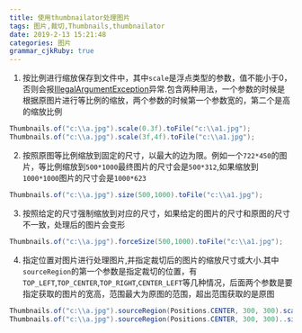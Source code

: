 ```yaml
---
title: 使用thumbnailator处理图片
tags: 图片,裁切,Thumbnails,thumbnailator
date: 2019-2-13 15:21:48
categories: 图片
grammar_cjkRuby: true
---
```


 1. 按比例进行缩放保存到文件中，其中`scale`是浮点类型的参数，值不能小于0，否则会报[IllegalArgumentException](https://docs.oracle.com/javase/1.5.0/docs/api/java/lang/IllegalArgumentException.html)异常.包含两种用法，一个参数的时候是根据原图片进行等比例的缩放，两个参数的时候第一个参数宽的，第二个是高的缩放比例

```java
Thumbnails.of("c:\\a.jpg").scale(0.3f).toFile("c:\\a1.jpg");
Thumbnails.of("c:\\a.jpg").scale(3f,4f).toFile("c:\\a1.jpg");
```
2. 按照原图等比例缩放到固定的尺寸，以最大的边为限。例如一个`722*450`的图片，等比例缩放到`500*1000`最终图片的尺寸会是`500*312`,如果缩放到`1000*1000`图片的尺寸会是`1000*623`

```java
Thumbnails.of("c:\\a.jpg").size(500,1000).toFile("c:\\a1.jpg");
```
3. 按照给定的尺寸强制缩放到对应的尺寸，如果给定的图片的尺寸和原图的尺寸不一致，处理后的图片会变形

```java
Thumbnails.of("c:\\a.jpg").forceSize(500,1000).toFile("c:\\a1.jpg");
```

4. 指定位置对图片进行处理图片,并指定裁切后的图片的缩放尺寸或大小.其中`sourceRegion`的第一个参数是指定裁切的位置，有`TOP_LEFT`,`TOP_CENTER`,`TOP_RIGHT`,`CENTER_LEFT`等几种情况，后面两个参数是要指定获取的图片的宽高，范围最大为原图的范围，超出范围获取的是原图

```java
Thumbnails.of("c:\\a.jpg").sourceRegion(Positions.CENTER, 300, 300).scale(1).toFile("c:\\a1.jpg");
Thumbnails.of("c:\\a.jpg").sourceRegion(Positions.CENTER, 300, 300)..size(300,400).toFile("c:\\a1.jpg");
```
